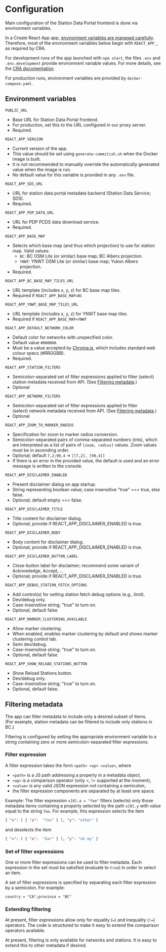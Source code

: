 # Configuration

Main configuration of the Station Data Portal frontend is done via
environment variables.

In a Create React App app, [environment variables are managed carefully](https://facebook.github.io/create-react-app/docs/adding-custom-environment-variables).
Therefore, most of the environment variables below begin with `REACT_APP_`,
as required by CRA.

For development runs of the app launched with `npm start`, the files
`.env` and `.env.development` provide environment variable values.
For more details, see the
[CRA documentation](https://facebook.github.io/create-react-app/docs/adding-custom-environment-variables).

For production runs, environment variables are provided by
`docker-compose.yaml`. 

## Environment variables

`PUBLIC_URL`
- Base URL for Station Data Portal frontend.
- For production, set this to the URL configured in our proxy server.
- Required.

`REACT_APP_VERSION`
- Current version of the app.
- This value should be set using `generate-commitish.sh` when the Docker image is built.
- It is not recommended to manually override the automatically generated value when the image is run.
- No default value for this variable is provided in any `.env` file.

`REACT_APP_SDS_URL`
- URL for station data portal metadata backend (Station Data Service; SDS).
- Required.

`REACT_APP_PDP_DATA_URL`
- URL for PDP PCDS data download service.
- Required.

`REACT_APP_BASE_MAP`
- Selects which base map (and thus which projection) to use for station
  map. Valid values:
    - `BC`: BC OSM Lite (or similar) base map; BC Albers projection.
    - `YNWT`: YNWT OSM Lite (or similar) base map; Yukon Albers projection.
- Required.

`REACT_APP_BC_BASE_MAP_TILES_URL`
- URL template (includes x, y, z) for BC base map tiles.
- Required if `REACT_APP_BASE_MAP=BC`

`REACT_APP_YNWT_BASE_MAP_TILES_URL`
- URL template (includes x, y, z) for YNWT base map tiles.
- Required if `REACT_APP_BASE_MAP=YNWT`

`REACT_APP_DEFAULT_NETWORK_COLOR`
- Default color for networks with unspecified color.
- Default value `#000000`.
- Must be a value accepted by
  [Chroma.js](https://www.npmjs.com/package/chroma-js),
  which includes standard web colour specs (#RRGGBB).
- Required.

`REACT_APP_STATION_FILTERS`
- Semicolon-separated set of filter expressions applied to filter 
  (select) station metadata received from API. (See [Filtering metadata](#filtering-metadata).)
- Optional

`REACT_APP_NETWORK_FILTERS`
- Semicolon-separated set of filter expressions applied to filter  
  (select) network metadata received from API. (See [Filtering metadata](#filtering-metadata).)
- Optional

`REACT_APP_ZOOM_TO_MARKER_RADIUS`
- Specification for zoom to marker radius conversion.
- Semicolon-separated pairs of comma-separated numbers (ints), which are
  interpreted as a list of pairs of `[zoom, radius]` values. Zoom values must
  be in ascending order.
- Optional; default `7,2;99,4` -> `[[7,2], [99,4]]`
- If there is an error in the provided value, the default is used and an error
  message is written to the console.

`REACT_APP_DISCLAIMER_ENABLED`
- Present disclaimer dialog on app startup.
- String representing boolean value; case insensitive "true" === true, else false.
- Optional; default empty === false.

`REACT_APP_DISCLAIMER_TITLE`
- Title content for disclaimer dialog.
- Optional; provide if REACT_APP_DISCLAIMER_ENABLED is true.

`REACT_APP_DISCLAIMER_BODY`
- Body content for disclaimer dialog.
- Optional; provide if REACT_APP_DISCLAIMER_ENABLED is true.

`REACT_APP_DISCLAIMER_BUTTON_LABEL`
- Close-button label for disclaimer; recommend some variant of 
Acknowledge, Accept, ...
- Optional; provide if REACT_APP_DISCLAIMER_ENABLED is true.

`REACT_APP_DEBUG_STATION_FETCH_OPTIONS`
- Add control(s) for setting station fetch debug options (e.g., limit).
- Dev/debug only.
- Case-insensitive string; "true" to turn on.
- Optional, default false.

`REACT_APP_MARKER_CLUSTERING_AVAILABLE`
- Allow marker clustering.
- When enabled, enables marker clustering by default and shows marker
clustering control tab.
- Semi dev/debug.
- Case-insensitive string; "true" to turn on.
- Optional, default false.

`REACT_APP_SHOW_RELOAD_STATIONS_BUTTON`
- Show Reload Stations button.
- Dev/debug only.
- Case-insensitive string; "true" to turn on.
- Optional, default false.

## Filtering metadata

The app can filter metadata to include only a desired subset of items.  
(For example, station metadata can be filtered to include only 
stations in BC.)

Filtering is configured by setting the appropriate environment variable
to a string containing zero or more semicolon-separated filter expressions. 

### Filter expression

A filter expression takes the form `<path> <op> <value>`, where
- `<path>` is a JS path addressing a property in a metadata object,
- `<op>` is a comparison operator (only =, != supported at the moment),
- `<value>` is any valid JSON expression not containing a semicolon,
- the filter expression components are separated by at least one space.

Example: 
The filter expression `x[0].a = "foo"` filters (selects)
only those metadata items containing a property selected by the path
`x[0].y` with value equal to the string `foo`. For example, this expression
selects the item

```json
{ "x": [ { "a":  "foo" } ], "y": "other" }
```

and deselects the item

```json
{ "x": [ { "a":  "bar" } ], "y": "oh my" }
```

### Set of filter expressions

One or more filter expressions can be used to filter metadata. Each 
expression in the set must be satisfied (evaluate to `true`) in order
to select an item.

A set of filter expressions is specified by separating each filter
expression by a semicolon. For example: 

```
country = "CA";province = "BC"
```

### Extending filtering

At present, filter expressions allow only for equality (`=`) and inequality
(`!=`) operators. The code is structured to make it easy to extend the
comparison operators available.

At present, filtering is only available for networks and stations. It is
easy to extend this to other metadata if desired.
